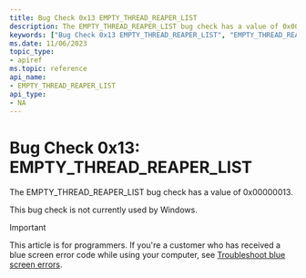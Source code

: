 ```yaml
---
title: Bug Check 0x13 EMPTY_THREAD_REAPER_LIST
description: The EMPTY_THREAD_REAPER_LIST bug check has a value of 0x00000013. This bug check is not currently used by Windows.
keywords: ["Bug Check 0x13 EMPTY_THREAD_REAPER_LIST", "EMPTY_THREAD_REAPER_LIST"]
ms.date: 11/06/2023
topic_type:
- apiref
ms.topic: reference
api_name:
- EMPTY_THREAD_REAPER_LIST
api_type:
- NA
---
```


# Bug Check 0x13: EMPTY\_THREAD\_REAPER\_LIST

The EMPTY\_THREAD\_REAPER\_LIST bug check has a value of 0x00000013.

This bug check is not currently used by Windows.

> [!IMPORTANT]
> This article is for programmers. If you're a customer who has received a blue screen error code while using your computer, see [Troubleshoot blue screen errors](https://www.windows.com/stopcode).
